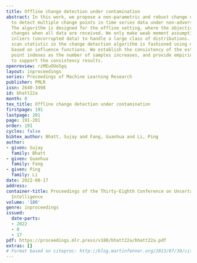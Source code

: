 ```yaml
---
title: Offline change detection under contamination
abstract: In this work, we propose a non-parametric and robust change detection algorithm
  to detect multiple change points in time series data under non-adversarial contamination.
  The algorithm is designed for the offline setting, where the objective is to detect
  changes when all data are received. We only make weak moment assumptions on the
  inliers (uncorrupted data) to handle a large class of distributions. The robust
  scan statistic in the change detection algorithm is fashioned using mean estimators
  based on influence functions. We establish the consistency of the estimated change
  point indexes as the number of samples increases, and provide empirical evidence
  to support the consistency results.
openreview: rzMEuOUo5gq
layout: inproceedings
series: Proceedings of Machine Learning Research
publisher: PMLR
issn: 2640-3498
id: bhatt22a
month: 0
tex_title: Offline change detection under contamination
firstpage: 191
lastpage: 201
page: 191-201
order: 191
cycles: false
bibtex_author: Bhatt, Sujay and Fang, Guanhua and Li, Ping
author:
- given: Sujay
  family: Bhatt
- given: Guanhua
  family: Fang
- given: Ping
  family: Li
date: 2022-08-17
address:
container-title: Proceedings of the Thirty-Eighth Conference on Uncertainty in Artificial
  Intelligence
volume: '180'
genre: inproceedings
issued:
  date-parts:
  - 2022
  - 8
  - 17
pdf: https://proceedings.mlr.press/v180/bhatt22a/bhatt22a.pdf
extras: []
# Format based on citeproc: http://blog.martinfenner.org/2013/07/30/citeproc-yaml-for-bibliographies/
---
```

